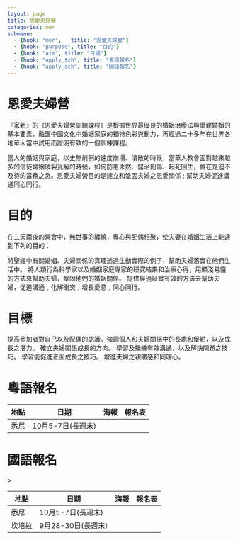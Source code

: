 ```yaml
---
layout: page
title: 恩愛夫婦營
categories: mer
submenu:
  - {hook: "mer",   title: "恩愛夫婦營"}
  - {hook: "purpose", title: "目的"}
  - {hook: "aim", title: "目標"}
  - {hook: "apply_tch", title: "粵語報名"}
  - {hook: "apply_sch", title: "國語報名"}
---
```



恩愛夫婦營<a name="mer">&nbsp;</a>
=========
『家新』的《恩愛夫婦營訓練課程》是根據世界最優良的婚姻治療法與重建婚姻的基本要素，融匯中國文化中婚姻家庭的獨特色彩與動力，再經過二十多年在世界各地華人當中試用而證明有效的一個訓練課程。

當人的婚姻與家庭，以史無前例的速度崩塌、潰散的時候，當華人教會面對越來越多的信徒婚姻破裂瓦解的時候，如何防患未然、醫治創傷、起死回生，實在是迫不及待的當務之急。恩愛夫婦營目的是建立和鞏固夫婦之恩愛關係
; 幫助夫婦促進溝通同心同行。

目的<a name="purpose">&nbsp;</a>
===

在三天兩夜的營會中，無世事的纏繞，專心與配偶相聚，使夫妻在婚姻生活上能達到下列的目的：

將聖經中有關婚姻、夫婦關係的真理透過生動實際的例子，幫助夫婦落實在他們生活中。
將人類行為科學家以及婚姻家庭專家的研究結果和治療心得，用顯淺易懂的方式來幫助夫婦，鞏固他們的婚姻關係。
提供經過証實有效的方法去幫助夫婦，促進溝通﹑化解衝突﹑增長愛意﹑同心同行。

目標<a name="aim">&nbsp;</a>
====

提高參加者對自己以及配偶的認識。強調個人和夫婦關係中的長處和優點，以及成長之潛力。
確立夫婦關係成長的方向。
學習及操練有效溝通，以及解決問題之技巧。
學習能促進正面成長之技巧。
增進夫婦之親暱感和同理心。

粵語報名<a name="apply_tch">&nbsp;</a>
====
<table class="table">
<thead>
<tr>
<th>地點</th><th>日期</th><th>海報</th><th>報名表</th>
<tr>
<tbody>
<tr><td>悉尼</td><td>10月5-7日(長週末)</td><td></td><td></td></tr>
</tbody>
</thead>
</table>

國語報名<a name="apply_sch">&nbsp;</a>
====
<table class="table">
<thead>
<tr>
<th>地點</th><th>日期</th>><th>海報</th><th>報名表</th>
<tr>
<tbody>
<tr><td>悉尼</td><td>10月5-7日(長週末)</td><td></td><td></td></tr>
<tr><td>坎培拉</td><td>9月28-30日(長週末)</td><td></td><td></td></tr>
</tbody>
</thead>
</table>
